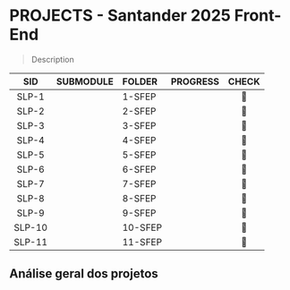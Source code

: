 # PROJECTS - Santander 2025 Front-End 

> Description

|SID    |SUBMODULE                                        |FOLDER     	 |PROGRESS                                      	 	 |CHECK              	 |
|:----: |:----                                            | :----   	 | :----                                                 | :----:             	 |
|SLP-1	|[]()               							  |1-SFEP        |                                                  	 | :white_square_button: |
|SLP-2	|[]()            								  |2-SFEP        |                                                  	 | :white_square_button: |
|SLP-3	|[]()            								  |3-SFEP        |                                                  	 | :white_square_button: |
|SLP-4	|[]()            								  |4-SFEP        |                                                  	 | :white_square_button: |
|SLP-5	|[]()            								  |5-SFEP        |                                                  	 | :white_square_button: |
|SLP-6	|[]()            								  |6-SFEP        |                                                  	 | :white_square_button: |
|SLP-7	|[]()            								  |7-SFEP        |                                                  	 | :white_square_button: |
|SLP-8	|[]()            								  |8-SFEP        |                                                  	 | :white_square_button: |
|SLP-9	|[]()            								  |9-SFEP        |                                                  	 | :white_square_button: |
|SLP-10	|[]()            								  |10-SFEP       |                                                  	 | :white_square_button: |
|SLP-11	|[]()            								  |11-SFEP       |                                                  	 | :white_square_button: |

## Análise geral dos projetos


